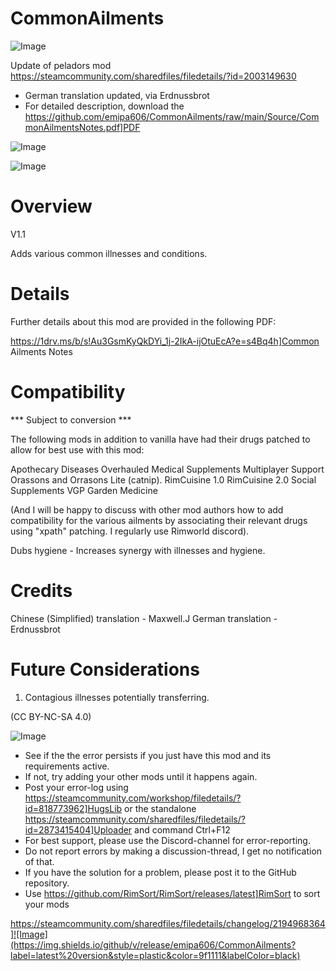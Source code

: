 # CommonAilments

![Image](https://i.imgur.com/buuPQel.png)

Update of peladors mod
https://steamcommunity.com/sharedfiles/filedetails/?id=2003149630

- German translation updated, via Erdnussbrot
- For detailed description, download the https://github.com/emipa606/CommonAilments/raw/main/Source/CommonAilmentsNotes.pdf]PDF

![Image](https://i.imgur.com/pufA0kM.png)

	
![Image](https://i.imgur.com/Z4GOv8H.png)


# Overview
 V1.1

Adds various common illnesses and conditions.

# Details


Further details about this mod are provided in the following PDF:

https://1drv.ms/b/s!Au3GsmKyQkDYi_1j-2IkA-ijOtuEcA?e=s4Bq4h]Common Ailments Notes



# Compatibility
  *** Subject to conversion ***

The following mods in addition to vanilla have had their drugs patched to allow for best use with this mod:

Apothecary
Diseases Overhauled
Medical Supplements
Multiplayer Support
Orassons and Orrasons Lite (catnip).
RimCuisine 1.0
RimCuisine 2.0
Social Supplements
VGP Garden Medicine

(And I will be happy to discuss with other mod authors how to add compatibility for the various ailments by associating their relevant drugs using "xpath" patching. I regularly use Rimworld discord).

Dubs hygiene - Increases synergy with illnesses and hygiene.

# Credits


Chinese (Simplified) translation - Maxwell.J
German translation - Erdnussbrot

# Future Considerations


1) Contagious illnesses potentially transferring.


(CC BY-NC-SA 4.0)


![Image](https://i.imgur.com/PwoNOj4.png)



-  See if the the error persists if you just have this mod and its requirements active.
-  If not, try adding your other mods until it happens again.
-  Post your error-log using https://steamcommunity.com/workshop/filedetails/?id=818773962]HugsLib or the standalone https://steamcommunity.com/sharedfiles/filedetails/?id=2873415404]Uploader and command Ctrl+F12
-  For best support, please use the Discord-channel for error-reporting.
-  Do not report errors by making a discussion-thread, I get no notification of that.
-  If you have the solution for a problem, please post it to the GitHub repository.
-  Use https://github.com/RimSort/RimSort/releases/latest]RimSort to sort your mods



https://steamcommunity.com/sharedfiles/filedetails/changelog/2194968364]![Image](https://img.shields.io/github/v/release/emipa606/CommonAilments?label=latest%20version&style=plastic&color=9f1111&labelColor=black)

